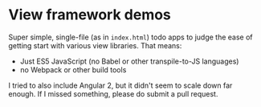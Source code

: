 # View framework demos

Super simple, single-file (as in `index.html`) todo apps to judge the ease of getting start with various view libraries. That means:

- Just ES5 JavaScript (no Babel or other transpile-to-JS languages)
- no Webpack or other build tools

I tried to also include Angular 2, but it didn't seem to scale down far enough. If I missed something, please do submit a pull request.
